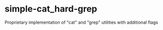 # simple-cat_hard-grep
Proprietary implementation of "cat" and "grep" utilities with additional flags
